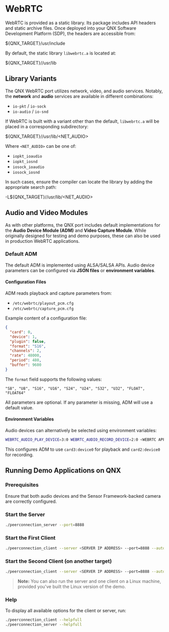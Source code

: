 # WebRTC

WebRTC is provided as a static library. Its package includes API headers and static archive files. Once deployed into your QNX Software Development Platform (SDP), the headers are accessible from:

${QNX_TARGET}/usr/include

By default, the static library `libwebrtc.a` is located at:

${QNX_TARGET}/<CPU>/usr/lib


## Library Variants

The QNX WebRTC port utilizes network, video, and audio services. Notably, the **network** and **audio** services are available in different combinations:

- `io-pkt` / `io-sock`
- `io-audio` / `io-snd`

If WebRTC is built with a variant other than the default, `libwebrtc.a` will be placed in a corresponding subdirectory:

${QNX_TARGET}/<CPU>/usr/lib/<NET_AUDIO>


Where `<NET_AUDIO>` can be one of:

- `iopkt_ioaudio`
- `iopkt_iosnd`
- `iosock_ioaudio`
- `iosock_iosnd`

In such cases, ensure the compiler can locate the library by adding the appropriate search path:

-L${QNX_TARGET}/<CPU>/usr/lib/<NET_AUDIO>


## Audio and Video Modules

As with other platforms, the QNX port includes default implementations for the **Audio Device Module (ADM)** and **Video Capture Module**. While originally designed for testing and demo purposes, these can also be used in production WebRTC applications.

### Default ADM

The default ADM is implemented using ALSA/SALSA APIs. Audio device parameters can be configured via **JSON files** or **environment variables**.

#### Configuration Files

ADM reads playback and capture parameters from:

- `/etc/webrtc/playout_pcm.cfg`
- `/etc/webrtc/capture_pcm.cfg`

Example content of a configuration file:

```json
{
  "card": 0,
  "device": 1,
  "plugin": false,
  "format": "S16",
  "channels": 2,
  "rate": 48000,
  "period": 480,
  "buffer": 9600
}
```

The `format` field supports the following values:

```
"S8", "U8", "S16", "U16", "S24", "U24", "S32", "U32", "FLOAT", "FLOAT64"
```

All parameters are optional. If any parameter is missing, ADM will use a default value.

#### Environment Variables

Audio devices can alternatively be selected using environment variables:

```bash
WEBRTC_AUDIO_PLAY_DEVICE=3:0 WEBRTC_AUDIO_RECORD_DEVICE=2:0 <WEBRTC APP>
```

This configures ADM to use `card3:device0` for playback and `card2:device0` for recording.


## Running Demo Applications on QNX

### Prerequisites

Ensure that both audio devices and the Sensor Framework-backed camera are correctly configured.

### Start the Server

```bash
./peerconnection_server --port=8888
```

### Start the First Client

```bash
./peerconnection_client --server <SERVER IP ADDRESS> --port=8888 --autoconnect
```

### Start the Second Client (on another target)

```bash
./peerconnection_client --server <SERVER IP ADDRESS> --port=8888 --autoconnect --autocall
```

> **Note:** You can also run the server and one client on a Linux machine, provided you've built the Linux version of the demo.

### Help

To display all available options for the client or server, run:

```bash
./peerconnection_client --helpfull
./peerconnection_server --helpfull
```

